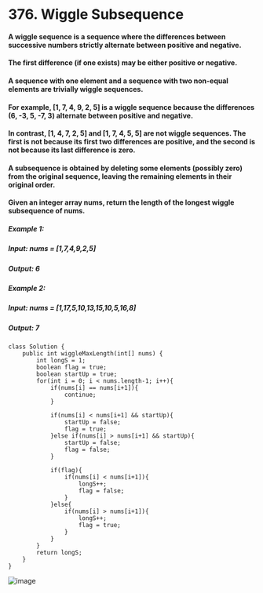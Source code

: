 # 376. Wiggle Subsequence

#### A wiggle sequence is a sequence where the differences between successive numbers strictly alternate between positive and negative. 
#### The first difference (if one exists) may be either positive or negative. 
#### A sequence with one element and a sequence with two non-equal elements are trivially wiggle sequences.

#### For example, [1, 7, 4, 9, 2, 5] is a wiggle sequence because the differences (6, -3, 5, -7, 3) alternate between positive and negative.
#### In contrast, [1, 4, 7, 2, 5] and [1, 7, 4, 5, 5] are not wiggle sequences. The first is not because its first two differences are positive, and the second is not because its last difference is zero.
#### A subsequence is obtained by deleting some elements (possibly zero) from the original sequence, leaving the remaining elements in their original order.

#### Given an integer array nums, return the length of the longest wiggle subsequence of nums.

##### Example 1:
#####    Input: nums = [1,7,4,9,2,5]
#####    Output: 6
##### Example 2: 
#####    Input: nums = [1,17,5,10,13,15,10,5,16,8]
#####    Output: 7


```
class Solution {
    public int wiggleMaxLength(int[] nums) {
        int longS = 1;
        boolean flag = true;
        boolean startUp = true;
        for(int i = 0; i < nums.length-1; i++){
            if(nums[i] == nums[i+1]){
                continue;
            }
            
            if(nums[i] < nums[i+1] && startUp){
                startUp = false;
                flag = true;
            }else if(nums[i] > nums[i+1] && startUp){
                startUp = false;
                flag = false;
            }
            
            if(flag){
                if(nums[i] < nums[i+1]){
                    longS++;
                    flag = false;
                }
            }else{
                if(nums[i] > nums[i+1]){
                    longS++;
                    flag = true;
                }
            } 
        }
        return longS;
    }
}
```

![image](https://user-images.githubusercontent.com/97871497/189711913-3450e1e3-37a1-475e-a182-fe9c76feffc8.png)
